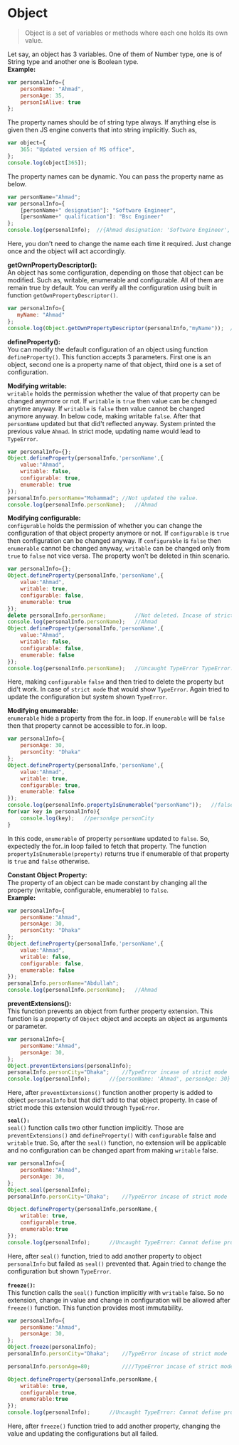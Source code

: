 # Object
>Object is a set of variables or methods where each one holds its own value.

Let say, an object has 3 variables. One of them of Number type, one is of String type and another one is Boolean type.  
**Example:**
```js
var personalInfo={
    personName: "Ahmad",
    personAge: 35,
    personIsAlive: true
};
```
The property names should be of string type always. If anything else is given then JS engine converts that into string implicitly. Such as,
```js
var object={
    365: "Updated version of MS office",
};
console.log(object[365]);
```
The property names can be dynamic. You can pass the property name as below.
```js
var personName="Ahmad";
var personalInfo={
    [personName+" designation"]: "Software Engineer",
    [personName+" qualification"]: "Bsc Engineer"
};
console.log(personalInfo);  //{Ahmad designation: 'Software Engineer', Ahmad qualification: 'Bsc Engineer'}
```
Here, you don't need to change the name each time it required. Just change once and the object will act accordingly.

**getOwnPropertyDescriptor():**  
An object has some configuration, depending on those that object can be modified. Such as, writable, enumerable and configurable. All of them are remain true by default. You can verify all the configuration using built in function `getOwnPropertyDescriptor()`.
```js
var personalInfo={
   myName: "Ahmad"
};
console.log(Object.getOwnPropertyDescriptor(personalInfo,"myName"));  //{value: 'Ahmad', writable: true, enumerable: true, configurable: true}
```
**defineProperty():**  
You can modify the default configuration of an object using function `defineProperty()`. This function accepts 3 parameters. First one is an object, second one is a property name of that object, third one is a set of configuration.

**Modifying writable:**  
`writable` holds the permission whether the value of that property can be changed anymore or not. If `writable` is `true` then value can be changed anytime anyway. If `writable` is `false` then value cannot be changed anymore anyway. In below code, making writable  `false`. After that `personName` updated but that did't reflected anyway. System printed the previous value `Ahmad`. In strict mode, updating name would lead to `TypeError`.
```js
var personalInfo={};
Object.defineProperty(personalInfo,'personName',{
    value:"Ahmad",
    writable: false,
    configurable: true,
    enumerable: true
});
personalInfo.personName="Mohammad"; //Not updated the value.
console.log(personalInfo.personName);   //Ahmad
```
**Modifying configurable:**  
`configurable` holds the permission of whether you can change the configuration of that object property anymore or not. If `configurable` is `true` then configuration can be changed anyway. If `configurable` is `false` then `enumerable` cannot be changed anyway, `writable` can be changed only from `true` to `false` not vice versa. The property won't be deleted in thin scenario.
```js
var personalInfo={};
Object.defineProperty(personalInfo,'personName',{
    value:"Ahmad",
    writable: true,
    configurable: false,
    enumerable: true
});
delete personalInfo.personName;         //Not deleted. Incase of strict mode it will show TypeError
console.log(personalInfo.personName);   //Ahmad
Object.defineProperty(personalInfo,'personName',{
    value:"Ahmad",
    writable: false,
    configurable: false,
    enumerable: false
});
console.log(personalInfo.personName);   //Uncaught TypeError TypeError: Cannot redefine property: personName  
```
Here, making `configurable` `false` and then tried to delete the property but did't work. In case of `strict mode` that would show `TypeError`. Again tried to update the configuration but system shown `TypeError`. 

**Modifying enumerable:**  
`enumerable` hide a property from the for..in loop. If `enumerable` will be `false` then that property cannot be accessible to for..in loop.
```js
var personalInfo={
    personAge: 30,
    personCity: "Dhaka"
};
Object.defineProperty(personalInfo,'personName',{
    value:"Ahmad",
    writable: true,
    configurable: true,
    enumerable: false
});
console.log(personalInfo.propertyIsEnumerable("personName"));   //false
for(var key in personalInfo){
    console.log(key);   //personAge personCity
}
```
In this code, `enumerable` of property `personName` updated to `false`. So, expectedly the for..in loop failed to fetch that property. The function `propertyIsEnumerable(property)` returns true if enumerable of that property is `true` and `false` otherwise.

**Constant Object Property:**  
The property of an object can be made constant by changing all the property (writable, configurable, enumerable) to `false`.  
**Example:**
```js
var personalInfo={
    personName:"Ahmad",
    personAge: 30,
    personCity: "Dhaka"
};
Object.defineProperty(personalInfo,'personName',{
    value:"Ahmad",
    writable: false,
    configurable: false,
    enumerable: false
});
personalInfo.personName="Abdullah";
console.log(personalInfo.personName);   //Ahmad
```
**preventExtensions():**  
This function prevents an object from further property extension. This function is a property of `Object` object and accepts an object as arguments or parameter.
```js
var personalInfo={
    personName:"Ahmad",
    personAge: 30,
};
Object.preventExtensions(personalInfo);
personalInfo.personCity="Dhaka";    //TypeError incase of strict mode
console.log(personalInfo);      //{personName: 'Ahmad', personAge: 30}
```
Here, after `preventExtensions()` function another property is added to object `personalInfo` but that did't add to that object property. In case of strict mode this extension would through `TypeError`.

**`seal():`**  
`seal()` function calls two other function implicitly. Those are `preventExtensions()` and `defineProperty()` with `configurable` false and `writable` true. So, after the `seal()` function, no extension will be applicable and no configuration can be changed apart from making `writable` false. 
```js
var personalInfo={
    personName:"Ahmad",
    personAge: 30,
};
Object.seal(personalInfo);
personalInfo.personCity="Dhaka";    //TypeError incase of strict mode

Object.defineProperty(personalInfo,personName,{
    writable: true,
    configurable:true,
    enumerable:true
});
console.log(personalInfo);      //Uncaught TypeError: Cannot define property Ahmad, object is not extensible
```
Here, after `seal()` function, tried to add another property to object `personalInfo` but failed as `seal()` prevented that. Again tried to change the configuration but shown `TypeError`.

**`freeze()`:**  
This function calls the `seal()` function implicitly with `writable` false. So no extension, change in value and change in configuration will be allowed after `freeze()` function. This function provides most immutability.
```js
var personalInfo={
    personName:"Ahmad",
    personAge: 30,
};
Object.freeze(personalInfo);
personalInfo.personCity="Dhaka";    //TypeError incase of strict mode

personalInfo.personAge=80;          ////TypeError incase of strict mode

Object.defineProperty(personalInfo,personName,{
    writable: true,
    configurable:true,
    enumerable:true
});
console.log(personalInfo);      //Uncaught TypeError: Cannot define property Ahmad, object is not extensible
```
Here, after `freeze()` function tried to add another property, changing the value and updating the configurations but all failed.
